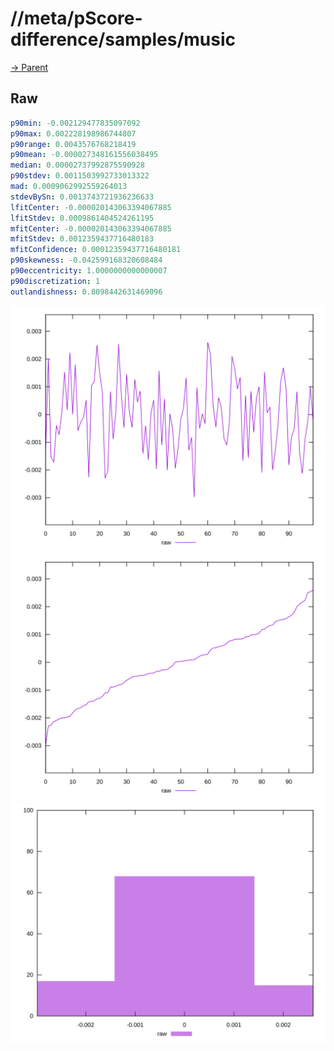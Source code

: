 
# //meta/pScore-difference/samples/music

[→ Parent](../..)


## Raw


```yaml
p90min: -0.002129477835097092
p90max: 0.002228198986744807
p90range: 0.0043576768218419
p90mean: -0.000027348161556038495
median: 0.00002737992875590928
p90stdev: 0.0011503992733013322
mad: 0.0009062992559264013
stdevBySn: 0.0013743721936236633
lfitCenter: -0.000020143063394067885
lfitStdev: 0.0009861404524261195
mfitCenter: -0.000020143063394067885
mfitStdev: 0.0012359437716480183
mfitConfidence: 0.00012359437716480181
p90skewness: -0.042599168320608484
p90eccentricity: 1.0000000000000007
p90discretization: 1
outlandishness: 0.8098442631469096

```

![PLOT: raw-values](./raw/values.svg)![PLOT: raw-sorted](./raw/sorted.svg)![PLOT: raw-histogram](./raw/histogram.svg)